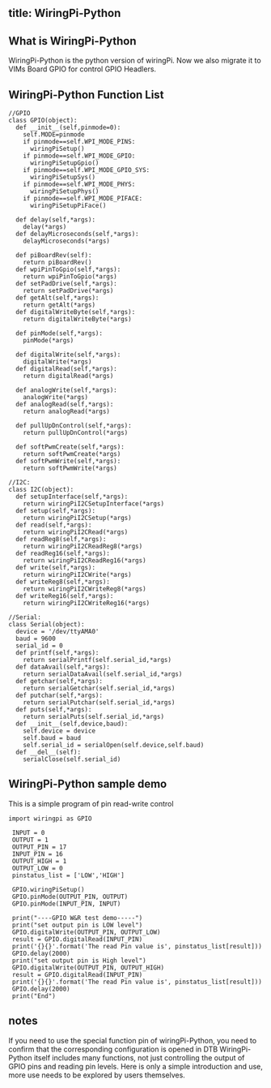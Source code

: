 title: WiringPi-Python
---

## What is WiringPi-Python 
WiringPi-Python is the python version of wiringPi. Now we also migrate it to VIMs Board GPIO for control GPIO Headlers.

## WiringPi-Python Function List
```
//GPIO
class GPIO(object):
  def __init__(self,pinmode=0):
    self.MODE=pinmode
    if pinmode==self.WPI_MODE_PINS:
      wiringPiSetup()
    if pinmode==self.WPI_MODE_GPIO:
      wiringPiSetupGpio()
    if pinmode==self.WPI_MODE_GPIO_SYS:
      wiringPiSetupSys()
    if pinmode==self.WPI_MODE_PHYS:
      wiringPiSetupPhys()
	if pinmode==self.WPI_MODE_PIFACE:
      wiringPiSetupPiFace()

  def delay(self,*args):
    delay(*args)
  def delayMicroseconds(self,*args):
    delayMicroseconds(*args)

  def piBoardRev(self):
    return piBoardRev()
  def wpiPinToGpio(self,*args):
    return wpiPinToGpio(*args)
  def setPadDrive(self,*args):
    return setPadDrive(*args)
  def getAlt(self,*args):
    return getAlt(*args)
  def digitalWriteByte(self,*args):
    return digitalWriteByte(*args)

  def pinMode(self,*args):
    pinMode(*args)

  def digitalWrite(self,*args):
    digitalWrite(*args)
  def digitalRead(self,*args):
    return digitalRead(*args)

  def analogWrite(self,*args):
    analogWrite(*args)
  def analogRead(self,*args):
    return analogRead(*args)

  def pullUpDnControl(self,*args):
    return pullUpDnControl(*args)

  def softPwmCreate(self,*args):
    return softPwmCreate(*args)
  def softPwmWrite(self,*args):
    return softPwmWrite(*args)

//I2C:
class I2C(object):
  def setupInterface(self,*args):
  	return wiringPiI2CSetupInterface(*args)
  def setup(self,*args):
    return wiringPiI2CSetup(*args)
  def read(self,*args):
    return wiringPiI2CRead(*args)
  def readReg8(self,*args):
    return wiringPiI2CReadReg8(*args)
  def readReg16(self,*args):
    return wiringPiI2CReadReg16(*args)
  def write(self,*args):
    return wiringPiI2CWrite(*args)
  def writeReg8(self,*args):
    return wiringPiI2CWriteReg8(*args)
  def writeReg16(self,*args):
    return wiringPiI2CWriteReg16(*args)

//Serial:
class Serial(object):
  device = '/dev/ttyAMA0'
  baud = 9600
  serial_id = 0
  def printf(self,*args):
    return serialPrintf(self.serial_id,*args)
  def dataAvail(self,*args):
    return serialDataAvail(self.serial_id,*args)
  def getchar(self,*args):
    return serialGetchar(self.serial_id,*args)
  def putchar(self,*args):
    return serialPutchar(self.serial_id,*args)
  def puts(self,*args):
    return serialPuts(self.serial_id,*args)
  def __init__(self,device,baud):
    self.device = device
    self.baud = baud
    self.serial_id = serialOpen(self.device,self.baud)
  def __del__(self):
    serialClose(self.serial_id)

```

## WiringPi-Python sample demo 
This is a simple program of pin read-write control
```
import wiringpi as GPIO

 INPUT = 0
 OUTPUT = 1
 OUTPUT_PIN = 17
 INPUT_PIN = 16
 OUTPUT_HIGH = 1
 OUTPUT_LOW = 0
 pinstatus_list = ['LOW','HIGH']
 
 GPIO.wiringPiSetup()
 GPIO.pinMode(OUTPUT_PIN, OUTPUT)
 GPIO.pinMode(INPUT_PIN, INPUT)
 
 print("----GPIO W&R test demo-----")
 print("set output pin is LOW level")
 GPIO.digitalWrite(OUTPUT_PIN, OUTPUT_LOW)
 result = GPIO.digitalRead(INPUT_PIN)
 print('{}{}'.format('The read Pin value is', pinstatus_list[result]))
 GPIO.delay(2000)
 print("set output pin is High level")
 GPIO.digitalWrite(OUTPUT_PIN, OUTPUT_HIGH)
 result = GPIO.digitalRead(INPUT_PIN)
 print('{}{}'.format('The read Pin value is', pinstatus_list[result]))
 GPIO.delay(2000)
 print("End")
```

## notes
If you need to use the special function pin of wiringPi-Python, you need to confirm that the corresponding configuration is opened in DTB
WiringPi-Python itself includes many functions, not just controlling the output of GPIO pins and reading pin levels. Here is only a simple introduction and use, more use needs to be explored by users themselves.
